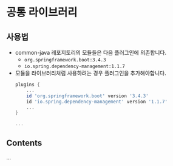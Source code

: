 # 공통 라이브러리

## 사용법

- common-java 레포지토리의 모듈들은 다음 플러그인에 의존합니다.
  - `org.springframework.boot:3.4.3`
  - `io.spring.dependency-management:1.1.7`
- 모듈을 라이브러리처럼 사용하려는 경우 플러그인을 추가해야합니다.
  ```gradle
  plugins {
      ...
      id 'org.springframework.boot' version '3.4.3'
      id 'io.spring.dependency-management' version '1.1.7'
      ...
  }
  
  ...
  ```

## Contents

...
